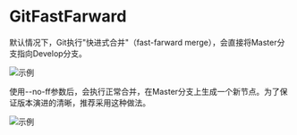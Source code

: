 # GitFastFarward

默认情况下，Git执行"快进式合并"（fast-farward merge），会直接将Master分支指向Develop分支。

<img :src="$withBase('/image/dev/git/fastFarward.png')" alt="示例">

使用--no-ff参数后，会执行正常合并，在Master分支上生成一个新节点。为了保证版本演进的清晰，推荐采用这种做法。

<img :src="$withBase('/image/dev/git/fastFarwardNoFf.png')" alt="示例">

